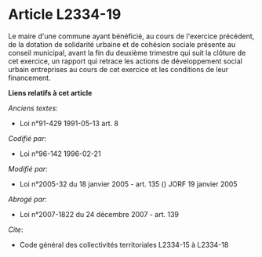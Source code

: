 # Article L2334-19

Le maire d'une commune ayant bénéficié, au cours de l'exercice précédent, de la dotation de solidarité urbaine et de cohésion
sociale présente au conseil municipal, avant la fin du deuxième trimestre qui suit la clôture de cet exercice, un rapport qui
retrace les actions de développement social urbain entreprises au cours de cet exercice et les conditions de leur
financement.

**Liens relatifs à cet article**

_Anciens textes_:

  - Loi n°91-429 1991-05-13 art. 8

_Codifié par_:

  - Loi n°96-142 1996-02-21

_Modifié par_:

  - Loi n°2005-32 du 18 janvier 2005 - art. 135 () JORF 19 janvier 2005

_Abrogé par_:

  - Loi n°2007-1822 du 24 décembre 2007 - art. 139

_Cite_:

  - Code général des collectivités territoriales L2334-15 à L2334-18

